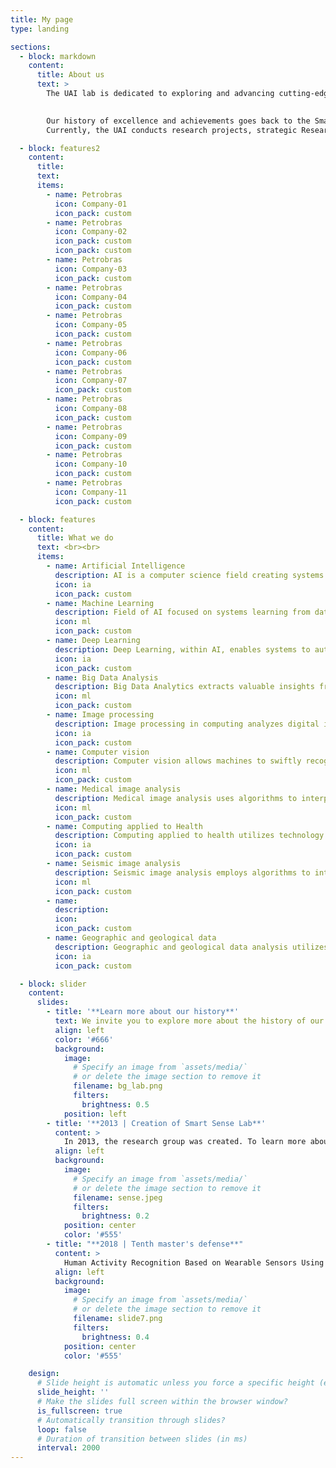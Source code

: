 ```yaml
---
title: My page
type: landing

sections:
  - block: markdown
    content:
      title: About us
      text: >
        The UAI lab is dedicated to exploring and advancing cutting-edge techniques in the domain of artificial intelligence, machine learning, data science and analytics. The main focus of the laboratory lies in investigating topics related to the use of complex data (tables, text, images, time series, graphs, etc.) by artificial intelligence, machine learning, data science and statistics techniques.

        
        Our history of excellence and achievements goes back to the Smart Sense Lab research group, founded in 2013, and the Laboratory of Statistical Learning founded in 2020. In June 2023, professors from both laboratories, Flavio Figueiredo, Renato Martins, Pedro Olmo and William Schwartz , gave rise to the UAI.
        Currently, the UAI conducts research projects, strategic Research and Development (R&D) partnerships and training in collaboration with several partners, such as Petrobras, Trixel, Localiza, C&A, Maxtrack, HP, Samsung, the State Research Support Foundation of Minas Gerais (Fapemig), the National Council for Scientific and Technological Development (CNPq), Coordination for the Improvement of Higher Education Personnel (Capes), Usiminas and Samarco.

  - block: features2
    content:
      title:
      text:
      items:
        - name: Petrobras
          icon: Company-01
          icon_pack: custom
        - name: Petrobras
          icon: Company-02
          icon_pack: custom
          icon_pack: custom
        - name: Petrobras
          icon: Company-03
          icon_pack: custom
        - name: Petrobras
          icon: Company-04
          icon_pack: custom
        - name: Petrobras
          icon: Company-05
          icon_pack: custom
        - name: Petrobras
          icon: Company-06
          icon_pack: custom
        - name: Petrobras
          icon: Company-07
          icon_pack: custom
        - name: Petrobras
          icon: Company-08
          icon_pack: custom
        - name: Petrobras
          icon: Company-09
          icon_pack: custom
        - name: Petrobras
          icon: Company-10
          icon_pack: custom
        - name: Petrobras
          icon: Company-11
          icon_pack: custom

  - block: features
    content:
      title: What we do
      text: <br><br>
      items:
        - name: Artificial Intelligence
          description: AI is a computer science field creating systems to perform tasks like humans by learning from data and solving problems autonomously.
          icon: ia
          icon_pack: custom
        - name: Machine Learning
          description: Field of AI focused on systems learning from data to make decisions independently, aiming to enable machines for autonomous tasks like pattern recognition and result prediction, applied in data analysis, voice recognition, and industrial process optimization.
          icon: ml
          icon_pack: custom
        - name: Deep Learning
          description: Deep Learning, within AI, enables systems to autonomously learn from data, making independent decisions using multi-layer neural networks for tasks like pattern recognition, data analysis, and industrial optimization.
          icon: ia
          icon_pack: custom
        - name: Big Data Analysis
          description: Big Data Analytics extracts valuable insights from massive datasets, uncovering meaningful patterns for strategic decision-making across sectors, fostering process optimization, business opportunity identification, and innovation.
          icon: ml
          icon_pack: custom
        - name: Image processing
          description: Image processing in computing analyzes digital images using specific algorithms to extract useful information and enhance quality. Applied in fields like diagnostic medicine, facial recognition, and industrial automation, it drives technological advancements.
          icon: ia
          icon_pack: custom
        - name: Computer vision
          description: Computer vision allows machines to swiftly recognize and describe images. With AI and machine learning, it processes vast volumes of image and video data, efficiently performing tasks like object identification, facial recognition, and monitoring.
          icon: ml
          icon_pack: custom
        - name: Medical image analysis
          description: Medical image analysis uses algorithms to interpret X-rays, MRIs, and CT scans, aiding diagnosis and treatment planning. With AI advancements, it enhances patient care.
          icon: ml
          icon_pack: custom
        - name: Computing applied to Health
          description: Computing applied to health utilizes technology to improve healthcare delivery and patient outcomes. It encompasses various applications, from electronic health records to telemedicine, leveraging advancements in AI and data analytics to enhance medical services.
          icon: ia
          icon_pack: custom
        - name: Seismic image analysis
          description: Seismic image analysis employs algorithms to interpret seismic data, aiding in the exploration and extraction of oil and gas resources. With advanced computing techniques, it optimizes resource discovery and extraction processes in the energy industry.
          icon: ml
          icon_pack: custom
        - name:
          description:
          icon:
          icon_pack: custom
        - name: Geographic and geological data
          description: Geographic and geological data analysis utilizes computing techniques to interpret and extract insights from spatial information. This aids in various applications such as environmental monitoring, urban planning, and natural resource management, contributing to informed decision-making and sustainable development.
          icon: ia
          icon_pack: custom

  - block: slider
    content:
      slides:
        - title: '**Learn more about our history**'
          text: We invite you to explore more about the history of our laboratory, learning about some of the innovative projects that marked each stage of our journey. Discover how the many people who have been and still remain in the laboratory contributed great ideas and brilliant research that contributed to the advancement of Artificial Intelligence
          align: left
          color: '#666'
          background:
            image:
              # Specify an image from `assets/media/`
              # or delete the image section to remove it
              filename: bg_lab.png
              filters:
                brightness: 0.5
            position: left
        - title: '**2013 | Creation of Smart Sense Lab**'
          content: >
            In 2013, the research group was created. To learn more about the legacy of the Smart Sense Lab.
          align: left
          background:
            image:
              # Specify an image from `assets/media/`
              # or delete the image section to remove it
              filename: sense.jpeg
              filters:
                brightness: 0.2
            position: center
            color: '#555'
        - title: "**2018 | Tenth master's defense**"
          content: >
            Human Activity Recognition Based on Wearable Sensors Using DCNN Multi-scale Ensemble, by Jéssica Sena
          align: left
          background:
            image:
              # Specify an image from `assets/media/`
              # or delete the image section to remove it
              filename: slide7.png
              filters:
                brightness: 0.4
            position: center
            color: '#555'

    design:
      # Slide height is automatic unless you force a specific height (e.g. '400px')
      slide_height: ''
      # Make the slides full screen within the browser window?
      is_fullscreen: true
      # Automatically transition through slides?
      loop: false
      # Duration of transition between slides (in ms)
      interval: 2000
---
```

